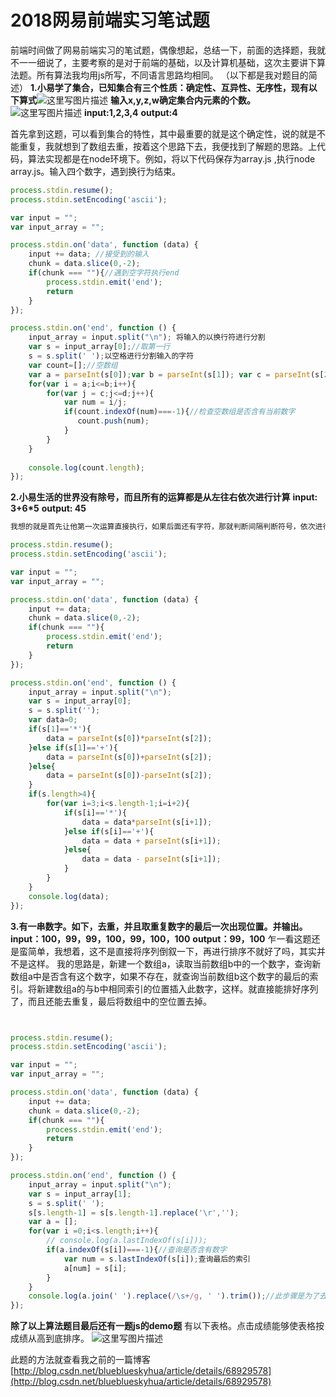 # 2018网易前端实习笔试题


前端时间做了网易前端实习的笔试题，偶像想起，总结一下，前面的选择题，我就不一一细说了，主要考察的是对于前端的基础，以及计算机基础，这次主要讲下算法题。所有算法我均用js所写，不同语言思路均相同。
（以下都是我对题目的简述）
**1.小易学了集合，已知集合有三个性质：确定性、互异性、无序性，现有以下算式**![这里写图片描述](https://s3.qiufengh.com/blog/1579506284518.png)
**输入x,y,z,w确定集合内元素的个数。**
![这里写图片描述](https://s3.qiufengh.com/blog/1579506284561.png)
**input:1,2,3,4**
**output:4**

首先拿到这题，可以看到集合的特性，其中最重要的就是这个确定性，说的就是不能重复，我就想到了数组去重，按着这个思路下去，我便找到了解题的思路。上代码，算法实现都是在node环境下。例如，将以下代码保存为array.js ,执行node  array.js。输入四个数字，遇到换行为结束。

```javascript
process.stdin.resume(); 
process.stdin.setEncoding('ascii'); 

var input = ""; 
var input_array = ""; 

process.stdin.on('data', function (data) { 
    input += data; //接受到的输入
    chunk = data.slice(0,-2);
    if(chunk === ""){//遇到空字符执行end
        process.stdin.emit('end');
        return
    }
}); 

process.stdin.on('end', function () { 
    input_array = input.split("\n"); 将输入的以换行符进行分割
    var s = input_array[0];//取第一行
    s = s.split(' ');以空格进行分割输入的字符
    var count=[];//空数组
    var a = parseInt(s[0]);var b = parseInt(s[1]); var c = parseInt(s[2]);var d = parseInt(s[3]); //保存输入的数字
    for(var i = a;i<=b;i++){
        for(var j = c;j<=d;j++){
            var num = i/j;
            if(count.indexOf(num)===-1){//检查空数组是否含有当前数字
               count.push(num);
            }
        }
    }
    
    console.log(count.length);
});
```

**2.小易生活的世界没有除号，而且所有的运算都是从左往右依次进行计算**
**input: 3+6*5**
**output: 45**

```javascript
我想的就是首先让他第一次运算直接执行，如果后面还有字符，那就判断间隔判断符号，依次进行计算

process.stdin.resume(); 
process.stdin.setEncoding('ascii'); 

var input = ""; 
var input_array = ""; 

process.stdin.on('data', function (data) { 
    input += data; 
    chunk = data.slice(0,-2);
    if(chunk === ""){
        process.stdin.emit('end');
        return
    }
}); 

process.stdin.on('end', function () { 
    input_array = input.split("\n"); 
    var s = input_array[0];
    s = s.split('');
    var data=0;
    if(s[1]=='*'){
    	data = parseInt(s[0])*parseInt(s[2]);
	}else if(s[1]=='+'){
		data = parseInt(s[0])+parseInt(s[2]);
	}else{
		data = parseInt(s[0])-parseInt(s[2]);
	} 
    if(s.length>4){
    	for(var i=3;i<s.length-1;i=i+2){
	    	if(s[i]=='*'){
	    		data = data*parseInt(s[i+1]);
	    	}else if(s[i]=='+'){
	    		data = data + parseInt(s[i+1]);
	    	}else{
	    		data = data - parseInt(s[i+1]);
	    	} 
	    }
    }
    console.log(data);
});


```
**3.有一串数字。如下，去重，并且取重复数字的最后一次出现位置。并输出。**
**input：100，99，99，100，99，100，100**
**output：99，100**
乍一看这题还是蛮简单，我想着，这不是直接将序列倒叙一下，再进行排序不就好了吗，其实并不是这样。
我的思路是，新建一个数组a，读取当前数组b中的一个数字，查询新数组a中是否含有这个数字，如果不存在，就查询当前数组b这个数字的最后的索引。将新建数组a的与b中相同索引的位置插入此数字，这样。就直接能排好序列了，而且还能去重复，最后将数组中的空位置去掉。
```javascript


process.stdin.resume(); 
process.stdin.setEncoding('ascii'); 

var input = ""; 
var input_array = ""; 

process.stdin.on('data', function (data) { 
    input += data; 
    chunk = data.slice(0,-2);
    if(chunk === ""){
        process.stdin.emit('end');
        return
    }
}); 

process.stdin.on('end', function () { 
    input_array = input.split("\n"); 
    var s = input_array[1];
    s = s.split(' ');
    s[s.length-1] = s[s.length-1].replace('\r','');
    var a = [];
    for(var i =0;i<s.length;i++){
    	// console.log(a.lastIndexOf(s[i]));
    	if(a.indexOf(s[i])===-1){//查询是否含有数字
    		var num = s.lastIndexOf(s[i]);查询最后的索引
    		a[num] = s[i];
    	}
    }
    console.log(a.join(' ').replace(/\s+/g, ' ').trim());//此步骤是为了去除空格，为了和最后的输出的格式相同。
});


```

**除了以上算法题目最后还有一题js的demo题**
有以下表格。点击成绩能够使表格按成绩从高到底排序。
![这里写图片描述](https://s3.qiufengh.com/blog/1579506284511.png)

此题的方法就查看我之前的一篇博客
[http://blog.csdn.net/blueblueskyhua/article/details/68929578](http://blog.csdn.net/blueblueskyhua/article/details/68929578)

